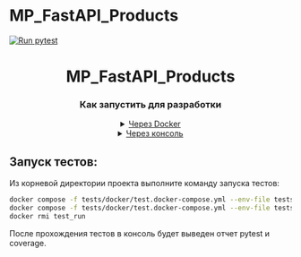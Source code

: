 # MP_FastAPI_Products

[![Run pytest](https://github.com/Salfa-marketplace/MP_FastAPI_Products/actions/workflows/test.yml/badge.svg)](https://github.com/Salfa-marketplace/MP_FastAPI_Products/actions/workflows/test.yml)


<div align="center">
  <h1>MP_FastAPI_Products</h1>
</div>
<h3 align="center">Как запустить для разработки</h3>
<details>
  <p align="center"><summary align="center"><ins>Через Docker</ins></summary></p>
  <ul>
    <li align="center">
      <p>1. Установить poetry <code>pip install poetry</code>.</p>
    </li>
    <li align="center">
      <p>2. Создать и активировать виртуальную оболочку <code>poetry shell</code>.</p>
    </li>
    <li align="center">
      <p>3. Установить зависимости <code>poetry install</code>.</p>
    </li>
    <li align="center">4. Создать и заполнить файл <code>.env</code> в
      <b>корневой папке</b> по шаблону 
        <a href="https://github.com/salfa-ru/MP_FastAPI_Products/blob/develop/.env.sample"><code>.env.example</code></a>.
    </li>
    <li align="center">
      <p>5. Если имеется утилита <code>Make</code>, в <b>корне проекта</b> выполнить команду <code>make service-init-dev</code>,</p>
      <p>иначе</p>
      <p>выполнить команды:</p>
<p>

```bash
docker compose -f docker-compose-dev.yml down --volumes
docker compose -f docker-compose-dev.yml up -d
poetry run python prestart.py
poetry run alembic upgrade head
poetry run python populate_db/populate_db.py
poetry run uvicorn app.main:app --reload --host=0.0.0.0 --port=5051
```

</p>
<p><b>Итог выполнения команд</b></p>
  <p>Соберутся контейнеры с <code>postgreSQL</code>, <code>Redis</code> и <code>RabbitMQ</code>, создаcтся <b>схема</b>, выполнятся <b>миграции</b>, <b>БД</b> заполнится <code>moke-данными</code>,</p>
  <p>и сервер будет доступен по адрессу <code>http://127.0.0.1:5051/</code>.</p>
    </li>
    <li align="center">
      <p><b>Примечание</b></p>
      <p>В дальнейшем запускать проект через команду <code>make service-start-dev</code>.</p>
      <p>или</p>
<p>
          
```bash
docker compose -f docker-compose-dev.yml up -d
poetry run uvicorn app.main:app --reload --host=0.0.0.0 --port=5051
```

</p>
    </li>
  </ul>
</details>

<details>
  <p align="center"><summary align="center"><ins>Через консоль</ins></summary></p>
  <ul>
    <li align="center">1. Создать и заполнить файл <code>.env</code> в
      <b>корневой папке</b> по шаблону 
        <a href="https://github.com/salfa-ru/MP_FastAPI_Products/blob/develop/.env.sample"><code>.env.example</code></a>.
    </li>
    <li align="center">
      <p>2. Создать БД в <code>postgreSQL</code>.</p>
    </li>
    <li align="center">
      <p>3. Подключить <code>RabbitMQ</code> и <code>Redis</code>.</p>
    </li>
    <li align="center">
      <p>4. Установить poetry <code>pip install poetry</code>.</p>
    </li>
    <li align="center">
      <p>5. Создать и активировать виртуальную оболочку <code>poetry shell</code>.</p>
    </li>
    <li align="center">
      <p>6. Установить зависимости <code>poetry install</code>.</p>
    </li>
    </li>
        <li align="center">
      <p>7. Создать схему в БД <code>poetry run python prestart.py</code>.</p>
    </li>
    <li align="center">
      <p>8. Выполнить миграцию БД <code>poetry run alembic upgrade head</code>.</p>
    </li>
        <li align="center">
      <p>9. Заполнить БД тестовыми данными <code>poetry run python populate_db/populate_db.py</code><code>poetry run python populate_db/moke_data_db.py</code>.</p>
    </li>
    </li>
        <li align="center">
      <p>10. Запустить сервер <code>poetry run uvicorn app.main:app --reload --host=0.0.0.0 --port=5051</code>.</p>
    </li>
    <li align="center">
      <p>11. Сервер будет доступен по адрессу: <code>http://127.0.0.1:5051/</code>.</p>
    </li>
  </ul>
</details>

## Запуск тестов:
Из корневой директории проекта выполните команду запуска тестов:
```bash
docker compose -f tests/docker/test.docker-compose.yml --env-file tests/env_test up --build --abort-on-container-exit && \
docker compose -f tests/docker/test.docker-compose.yml --env-file tests/env_test down -v && \
docker rmi test_run
```
После прохождения тестов в консоль будет выведен отчет pytest и coverage.
